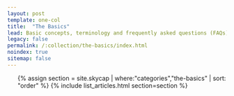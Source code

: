 ```yaml
---
layout: post
template: one-col
title:  "The Basics"
lead: Basic concepts, terminology and frequently asked questions (FAQs)
legacy: false
permalink: /:collection/the-basics/index.html
noindex: true
sitemap: false
---
```


<div class="Toc Toc--howto">
    <ul>
    {% assign section = site.skycap | where:"categories","the-basics" | sort: "order" %}
    {% include list_articles.html section=section %}
    </ul>
</div><!--/.Toc-->
